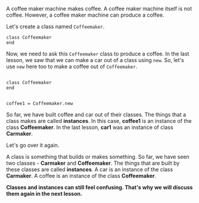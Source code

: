 A coffee maker machine makes coffee.
A coffee maker machine itself
is not coffee.
However, a coffee maker machine
can produce a coffee.

Let's create a class named `Coffeemaker`.

```
class Coffeemaker
end
```

Now, we need to ask this `Coffeemaker`
class to produce a coffee.
In the last lesson, we saw
that we can make a car out
of a class using `new`.
So, let's use `new` here too
to make a coffee out of `Coffeemaker`.

<Editor lang="ruby">
<code>
class Coffeemaker
end

coffee1 = Coffeemaker.new
</code>
</Editor>

So far, we have built coffee
and
car out of their classes.
The things that a class
makes are called **instances**.
In this case, **coffee1**
is an instance of the
class **Coffeemaker**.
In the last lesson,
**car1** was an instance of
class **Carmaker**.

Let's go over it again.

A class is something that
builds or makes something.
So far, we have seen two
classes - **Carmaker** and **Coffeemaker**.
The things that are built by these classes are called **instances**.
A car is an instance of
the class **Carmaker**.
A coffee is an instance of
the class **Coffeemaker**.

**Classes and instances can still feel confusing.
That's why we will discuss them again in the next lesson.**